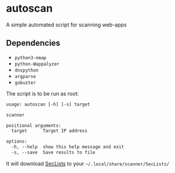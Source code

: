 # autoscan
A simple automated script for scanning web-apps

## Dependencies

- `python3-nmap`
- `python-Wappalyzer`
- `dnspython`
- `argparse`
- `gobuster`

The script is to be run as root:

```txt
usage: autoscan [-h] [-s] target

scanner

positional arguments:
  target      Target IP address

options:
  -h, --help  show this help message and exit
  -s, --save  Save results to file
```
It will download [SecLists](https://github.com/danielmiessler/SecLists) to your `~/.local/share/scanner/SecLists/`


